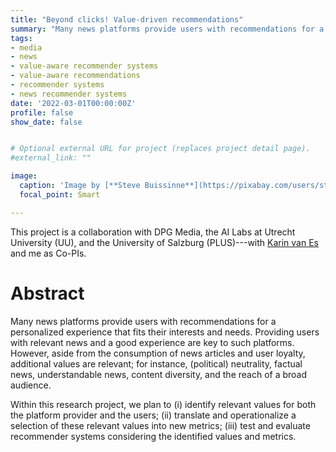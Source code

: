 ```yaml
---
title: "Beyond clicks! Value-driven recommendations"
summary: "Many news platforms provide users with recommendations for a personalized experience that fits their interests and needs. However, aside from the consumption of news articles and user loyalty, additional values are relevant that need to be integrated in news recommender systems."
tags:
- media
- news
- value-aware recommender systems
- value-aware recommendations
- recommender systems
- news recommender systems
date: '2022-03-01T00:00:00Z'
profile: false
show_date: false


# Optional external URL for project (replaces project detail page).
#external_link: ""

image:
  caption: 'Image by [**Steve Buissinne**](https://pixabay.com/users/stevepb-282134/?utm_source=link-attribution&amp;utm_medium=referral&amp;utm_campaign=image&amp;utm_content=412435) from [**Pixabay**](https://pixabay.com/?utm_source=link-attribution&amp;utm_medium=referral&amp;utm_campaign=image&amp;utm_content=412435).'
  focal_point: Smart

---
```



This project is a collaboration with DPG Media, the AI Labs at Utrecht University (UU), and the University of Salzburg (PLUS)---with [Karin van Es](http://www.karinvanes.net) and me as Co-PIs.

# Abstract

Many news platforms provide users with recommendations for a personalized experience that fits their interests and needs. 
Providing users with relevant news and a good experience are key to such platforms. However, aside from the consumption of news articles and user loyalty, additional values are relevant; for instance, (political) neutrality, factual news, understandable news, content diversity, and the reach of a broad audience. 

Within this research project, we plan to (i) identify relevant values for both the platform provider and the users; (ii) translate and operationalize a selection of these relevant values into new metrics; (iii) test and evaluate recommender systems considering the identified values and metrics.
